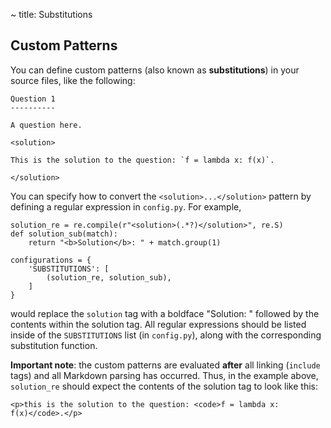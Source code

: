 ~ title: Substitutions

Custom Patterns
--------------------

You can define custom patterns (also known as **substitutions**) in
your source files, like the following:

    Question 1
    ----------

    A question here.

    <solution>

    This is the solution to the question: `f = lambda x: f(x)`.

    </solution>

You can specify how to convert the `<solution>...</solution>` pattern
by defining a regular expression in `config.py`. For example,

    solution_re = re.compile(r"<solution>(.*?)</solution>", re.S)
    def solution_sub(match):
        return "<b>Solution</b>: " + match.group(1)

    configurations = {
        'SUBSTITUTIONS': [
            (solution_re, solution_sub),
        ]
    }

would replace the `solution` tag with a boldface "Solution: " followed
by the contents within the solution tag. All regular expressions should
be listed inside of the `SUBSTITUTIONS` list (in `config.py`), along
with the corresponding substitution function.

**Important note**: the custom patterns are evaluated **after** all
linking (`include` tags) and all Markdown parsing has occurred. Thus,
in the example above, `solution_re` should expect the contents of the
solution tag to look like this:

    <p>this is the solution to the question: <code>f = lambda x:
    f(x)</code>.</p>
